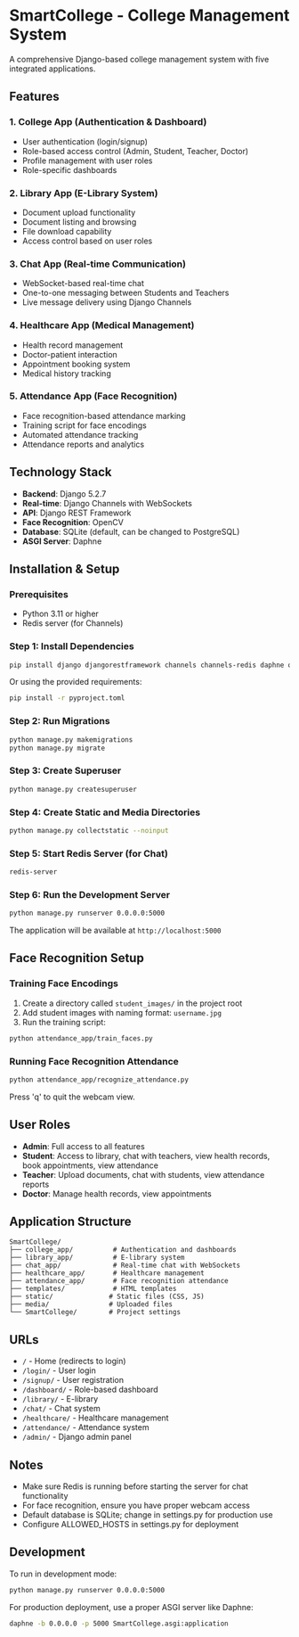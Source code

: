 # SmartCollege - College Management System

A comprehensive Django-based college management system with five integrated applications.

## Features

### 1. College App (Authentication & Dashboard)
- User authentication (login/signup)
- Role-based access control (Admin, Student, Teacher, Doctor)
- Profile management with user roles
- Role-specific dashboards

### 2. Library App (E-Library System)
- Document upload functionality
- Document listing and browsing
- File download capability
- Access control based on user roles

### 3. Chat App (Real-time Communication)
- WebSocket-based real-time chat
- One-to-one messaging between Students and Teachers
- Live message delivery using Django Channels

### 4. Healthcare App (Medical Management)
- Health record management
- Doctor-patient interaction
- Appointment booking system
- Medical history tracking

### 5. Attendance App (Face Recognition)
- Face recognition-based attendance marking
- Training script for face encodings
- Automated attendance tracking
- Attendance reports and analytics

## Technology Stack

- **Backend**: Django 5.2.7
- **Real-time**: Django Channels with WebSockets
- **API**: Django REST Framework
- **Face Recognition**: OpenCV
- **Database**: SQLite (default, can be changed to PostgreSQL)
- **ASGI Server**: Daphne

## Installation & Setup

### Prerequisites
- Python 3.11 or higher
- Redis server (for Channels)

### Step 1: Install Dependencies
```bash
pip install django djangorestframework channels channels-redis daphne opencv-python-headless Pillow numpy
```

Or using the provided requirements:
```bash
pip install -r pyproject.toml
```

### Step 2: Run Migrations
```bash
python manage.py makemigrations
python manage.py migrate
```

### Step 3: Create Superuser
```bash
python manage.py createsuperuser
```

### Step 4: Create Static and Media Directories
```bash
python manage.py collectstatic --noinput
```

### Step 5: Start Redis Server (for Chat)
```bash
redis-server
```

### Step 6: Run the Development Server
```bash
python manage.py runserver 0.0.0.0:5000
```

The application will be available at `http://localhost:5000`

## Face Recognition Setup

### Training Face Encodings
1. Create a directory called `student_images/` in the project root
2. Add student images with naming format: `username.jpg`
3. Run the training script:
```bash
python attendance_app/train_faces.py
```

### Running Face Recognition Attendance
```bash
python attendance_app/recognize_attendance.py
```
Press 'q' to quit the webcam view.

## User Roles

- **Admin**: Full access to all features
- **Student**: Access to library, chat with teachers, view health records, book appointments, view attendance
- **Teacher**: Upload documents, chat with students, view attendance reports
- **Doctor**: Manage health records, view appointments

## Application Structure

```
SmartCollege/
├── college_app/          # Authentication and dashboards
├── library_app/          # E-library system
├── chat_app/             # Real-time chat with WebSockets
├── healthcare_app/       # Healthcare management
├── attendance_app/       # Face recognition attendance
├── templates/            # HTML templates
├── static/              # Static files (CSS, JS)
├── media/               # Uploaded files
└── SmartCollege/        # Project settings
```

## URLs

- `/` - Home (redirects to login)
- `/login/` - User login
- `/signup/` - User registration
- `/dashboard/` - Role-based dashboard
- `/library/` - E-library
- `/chat/` - Chat system
- `/healthcare/` - Healthcare management
- `/attendance/` - Attendance system
- `/admin/` - Django admin panel

## Notes

- Make sure Redis is running before starting the server for chat functionality
- For face recognition, ensure you have proper webcam access
- Default database is SQLite; change in settings.py for production use
- Configure ALLOWED_HOSTS in settings.py for deployment

## Development

To run in development mode:
```bash
python manage.py runserver 0.0.0.0:5000
```

For production deployment, use a proper ASGI server like Daphne:
```bash
daphne -b 0.0.0.0 -p 5000 SmartCollege.asgi:application
```

